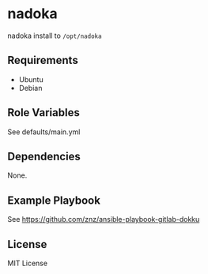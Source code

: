 # nadoka

nadoka install to `/opt/nadoka`

## Requirements

- Ubuntu
- Debian

## Role Variables

See defaults/main.yml

## Dependencies

None.

## Example Playbook

See https://github.com/znz/ansible-playbook-gitlab-dokku

## License

MIT License

